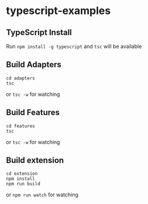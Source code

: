 # typescript-examples
## TypeScript Install
Run `npm install -g typescript` and `tsc` will be available
## Build Adapters
```
cd adapters
tsc
```
or `tsc -w` for watching
## Build Features
```
cd features
tsc
```
or `tsc -w` for watching
## Build extension 
```
cd extension
npm install
npm run build
```
or `npm run watch` for watching
